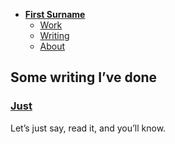 - [**First Surname**](./)
    - [Work](../work/index.md)
    - [Writing](../writing/index.md)
    - [About](../about.md)

## Some writing I’ve done

### [Just](just.md) 

Let’s just say, read it, and you’ll know.

